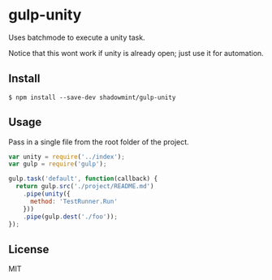 # gulp-unity

Uses batchmode to execute a unity task.

Notice that this wont work if unity is already open; just use it for automation.

## Install

```
$ npm install --save-dev shadowmint/gulp-unity
```

## Usage

Pass in a single file from the root folder of the project.


```js
var unity = require('../index');
var gulp = require('gulp');

gulp.task('default', function(callback) {
  return gulp.src('./project/README.md')
    .pipe(unity({
      method: 'TestRunner.Run'
    }))
    .pipe(gulp.dest('./foo'));
});
```

## License

MIT
